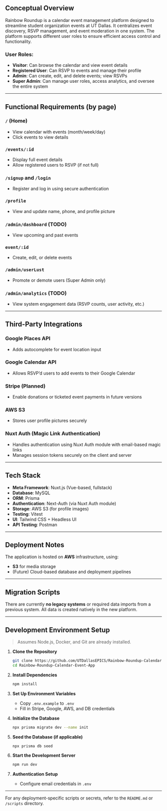 ## Conceptual Overview

Rainbow Roundup is a calendar event management platform designed to streamline student organization events at UT Dallas. It centralizes event discovery, RSVP management, and event moderation in one system. The platform supports different user roles to ensure efficient access control and functionality.

### User Roles:

- **Visitor**: Can browse the calendar and view event details
- **Registered User**: Can RSVP to events and manage their profile
- **Admin**: Can create, edit, and delete events; view RSVPs
- **Super Admin**: Can manage user roles, access analytics, and oversee the entire system

---

## Functional Requirements (by page)

### `/` (Home)

- View calendar with events (month/week/day)
- Click events to view details

### `/events/:id`

- Display full event details
- Allow registered users to RSVP (if not full)

### `/signup` and `/login`

- Register and log in using secure authentication

### `/profile`

- View and update name, phone, and profile picture

### `/admin/dashboard` (TODO)

- View upcoming and past events

### `event/:id`

- Create, edit, or delete events

### `/admin/userLust`

- Promote or demote users (Super Admin only)

### `/admin/analytics` (TODO)

- View system engagement data (RSVP counts, user activity, etc.)

---

## Third-Party Integrations

### **Google Places API**

- Adds autocomplete for event location input

### **Google Calendar API**

- Allows RSVP’d users to add events to their Google Calendar

### **Stripe** (Planned)

- Enable donations or ticketed event payments in future versions

### **AWS S3**

- Stores user profile pictures securely

### **Nuxt Auth (Magic Link Authentication)**

- Handles authentication using Nuxt Auth module with email-based magic links
- Manages session tokens securely on the client and server

---

## Tech Stack

- **Meta Framework**: Nuxt.js (Vue-based, fullstack)
- **Database**: MySQL
- **ORM**: Prisma
- **Authentication**: Next-Auth (via Nuxt Auth module)
- **Storage**: AWS S3 (for profile images)
- **Testing**: Vitest
- **UI**: Tailwind CSS + Headless UI
- **API Testing**: Postman

---

## Deployment Notes

The application is hosted on **AWS** infrastructure, using:

- **S3** for media storage
- (Future) Cloud-based database and deployment pipelines

---

## Migration Scripts

There are currently **no legacy systems** or required data imports from a previous system. All data is created natively in the new platform.

---

## Development Environment Setup

> Assumes Node.js, Docker, and Git are already installed.

1. **Clone the Repository**

   ```bash
   git clone https://github.com/UTDallasEPICS/Rainbow-Roundup-Calendar-Event-App.git
   cd Rainbow-Roundup-Calendar-Event-App
   ```

2. **Install Dependencies**

   ```bash
   npm install
   ```

3. **Set Up Environment Variables**

   - Copy `.env.example` to `.env`
   - Fill in Stripe, Google, AWS, and DB credentials

4. **Initialize the Database**

   ```bash
   npx prisma migrate dev --name init
   ```

5. **Seed the Database (if applicable)**

   ```bash
   npx prisma db seed
   ```

6. **Start the Development Server**

   ```bash
   npm run dev
   ```

7. **Authentication Setup**
   - Configure email credentials in `.env`

---

For any deployment-specific scripts or secrets, refer to the `README.md` or `/scripts` directory.
